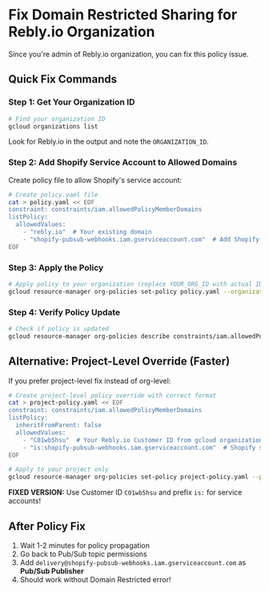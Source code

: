 # Fix Domain Restricted Sharing for Rebly.io Organization

Since you're admin of Rebly.io organization, you can fix this policy issue.

## Quick Fix Commands

### Step 1: Get Your Organization ID
```bash
# Find your organization ID
gcloud organizations list
```
Look for Rebly.io in the output and note the `ORGANIZATION_ID`.

### Step 2: Add Shopify Service Account to Allowed Domains
Create policy file to allow Shopify's service account:

```bash
# Create policy.yaml file
cat > policy.yaml << EOF
constraint: constraints/iam.allowedPolicyMemberDomains
listPolicy:
  allowedValues:
    - "rebly.io"  # Your existing domain
    - "shopify-pubsub-webhooks.iam.gserviceaccount.com"  # Add Shopify domain
EOF
```

### Step 3: Apply the Policy
```bash
# Apply policy to your organization (replace YOUR_ORG_ID with actual ID)
gcloud resource-manager org-policies set-policy policy.yaml --organization=YOUR_ORG_ID
```

### Step 4: Verify Policy Update
```bash
# Check if policy is updated
gcloud resource-manager org-policies describe constraints/iam.allowedPolicyMemberDomains --organization=YOUR_ORG_ID
```

## Alternative: Project-Level Override (Faster)
If you prefer project-level fix instead of org-level:

```bash
# Create project-level policy override with correct format
cat > project-policy.yaml << EOF
constraint: constraints/iam.allowedPolicyMemberDomains
listPolicy:
  inheritFromParent: false
  allowedValues:
    - "C01wb5hsu"  # Your Rebly.io Customer ID from gcloud organizations list
    - "is:shopify-pubsub-webhooks.iam.gserviceaccount.com"  # Shopify service account
EOF

# Apply to your project only
gcloud resource-manager org-policies set-policy project-policy.yaml --project=rebly-smart-pricing
```

**FIXED VERSION:** Use Customer ID `C01wb5hsu` and prefix `is:` for service accounts!

## After Policy Fix
1. Wait 1-2 minutes for policy propagation
2. Go back to Pub/Sub topic permissions
3. Add `delivery@shopify-pubsub-webhooks.iam.gserviceaccount.com` as **Pub/Sub Publisher**
4. Should work without Domain Restricted error!
